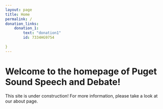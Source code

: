 ```yaml
---
layout: page
title: Home
permalink: /
donation_links: 
    donation_1:
        text: "donation1"
        id: 7334HG9754
    
}
---
```


# Welcome to the homepage of Puget Sound Speech and Debate!

This site is under construction! For more information, please take a look at our about page.
